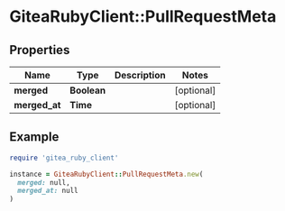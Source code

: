 # GiteaRubyClient::PullRequestMeta

## Properties

| Name | Type | Description | Notes |
| ---- | ---- | ----------- | ----- |
| **merged** | **Boolean** |  | [optional] |
| **merged_at** | **Time** |  | [optional] |

## Example

```ruby
require 'gitea_ruby_client'

instance = GiteaRubyClient::PullRequestMeta.new(
  merged: null,
  merged_at: null
)
```

